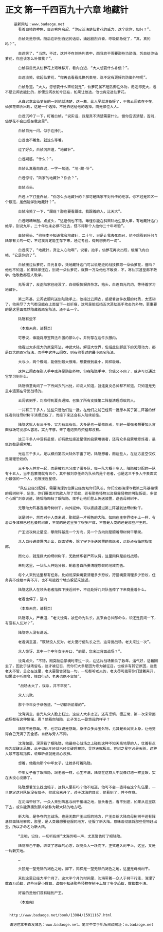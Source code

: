 # 正文 第一千四百九十六章 地藏针
        最新网址：www.badaoge.net
          看着白帧的神色，白迟嘴角弯起，“你应该清楚仙萝花的威力，这个给你，如何？”。
      
          白帧先是恐惧，随后在听到白迟的话后，涌起剧烈兴奋，呼吸都急促了，“真，真的吗？”。
      
          白迟笑了，“当然，不过，这并不在兑换列表中，而我也不需要那些功勋值，凭白给你仙萝花，你应该怎么补偿我？”。
      
          白帧将目光从仙萝花上艰难移开，看向白迟，“大人想要什么补偿？”。
      
          白迟淡笑，收起仙萝花，“你再去看看兑换列表吧，说不定有更好的防御外物呢”。
      
          白帧急道，“大人，您想要什么直说就是”，仙萝花虽不是防御性外物，用途却更大，远不是云闾衣能比的，即便云闾衣如今还在，如果让他选，他也肯定选仙萝花。
      
          从白迟拿出仙萝花的一刻他就清楚，这一幕，此人早就准备好了，不管云闾衣在不在，仙萝花都会出现，这是一个选择，不是白迟给他的选择，而是那位大人。
      
          白迟沉吟了一下，盯着白帧，“说实话，我是真不清楚需要什么，但你应该清楚，否则，仙萝花不会出现在我这里”。
      
          白帧目光一闪，似乎在挣扎。
      
          白迟也不着急，就这么等着。
      
          过了好久，白帧沉声道，“地藏针”。
      
          白迟疑惑，“什么？”。
      
          白帧认真看向白迟，一字一句道，“地-藏-针”。
      
          白迟惊讶，“陆家的地藏针？你会？”。
      
          白帧点头。
      
          白迟上下打量白帧，“你怎么会地藏针的？那可是陆家不对外传的绝学，你不过是区区一个跟班，居然能学到地藏针？”。
      
          白帧冷笑了一下，“跟班？那也要看跟谁，我跟着的人，比天大”。
      
          白迟眼睛眯起，点点头，“这话倒也不错，难怪你能在斜面陆地生存九年，有地藏针这门绝学，别说九年，二十年也未必撑不过去，怪不得那个人给你二十年考验”。
      
          白帧摇头，“他根本不知道我会地藏针，二十年，只是让我去死而已，他不想看到任何与陆家有关的一切，不过我肯定能生存下来，通过考验，得到想要的一切”。
      
          白迟笑了，“地藏针，真让人心动啊”，说着，抬手，仙萝花再次出现，缓缓飞向白帧，“它是你的了”。
      
          白帧接过仙萝花，目光复杂，凭地藏针这门可以说绝迹的战技换取一朵仙萝花，值吗？他也不知道，如果陆家还在，别说一朵仙萝花，就算一万朵他也不敢换，不，寒仙宗甚至都不敢学，他敢教都没人敢学。
      
          无所谓了，反正陆家已经没了，白帧很快摒弃杂念，抬头，白迟目光灼灼，等待着学习地藏针。
      
          第二阵基，云闾衣顺利送到陆隐手上，他接过云闾衣，感受着这件衣服的材质，太坚韧了，他用尽了力气都没能在上面留下一丝折痕，这可是能抵挡五次源劫高手攻击的外物，更重要的是这里面竟然隐藏着原宝阵法，还不止一个。
      
          陆隐有些不
      
          （本章未完，请翻页）
      
          可思议，谁能将原宝阵法布置的那么小，并封存在这件衣服内。
      
          他看过太多庞大的原宝阵法，神武大陆，解语大世界，包括此刻脚底下的无限动力，都是巨大的原宝阵法，而手中这件云闾衣，则有他看过的最小原宝阵法。
      
          大与小，两个极端，能做到最大很难，想要做到最小，同样极难。
      
          这件云闾衣在别人手中或许是防御外物，但在陆隐手中，价值又不同了，或许可以通过它学习到什么。
      
          陆隐特意询问了一下云闾衣的出处，却没人知道，就连夏炎总帅都不知道，只知道是无意中遗漏在背面战场的。
      
          云闾衣到手，刘京得到夏炎通知，召集了所有支援第二阵基清理恐蚁的人。
      
          一共有三千多人，这些只是他们这一批，在他们之前已经有一批原本属于第二阵基的修炼者前往母树树干清理恐蚁了，而接下来还会有人陆续前往。
      
          陆隐这批人有三千多，实力有高有低，大多是老一辈修炼者，年轻一辈强者想要加入背面战场可没那么容易，实力不够，来了连炮灰的资格都没有。
      
          这三千多人中没有星使，却有数位接近星使的启蒙境强者，还有众多启蒙境修炼者，最低的都是探索境。
      
          光这三千多人，足以横扫第五大陆外宇宙了吧，陆隐想着，而这些人，在这方星空仅仅是清理恐蚁的。
      
          三千多人并非一起，而是被刘京分成了很多队，每一队大概十多人，陆隐被分配的一队有十五人，当中启蒙境就有五个，其中被刘京任命为队长的是个老者，也是这三千多人中表面实力最强的一个人，无限接近星使。
      
          “队伍已经分配好，需要清理的位置已经告知你们队长，你们全都清理与我第二阵基接壤的母树树干，记住，你们要面对的敌人除了恐蚁，还有那些怪物以及投靠怪物的可耻叛徒，多留个心眼”刘京说道，随后隐晦扫了眼陆隐，挥手让他们登上传送装置，送去母树树干。
      
          无限动力阵基连接母树树干，向外延伸，可以直接通过第二阵基到达母树树干。
      
          说是树干，然而对于人类来说，那就是一片褐色的大陆，如同在主宰界枝干上一样，有着众多堆积已经枯萎的树皮，不同的是这里多了很多尸体，不管是人类的还是那些尸王的。
      
          尸王进攻树之星空，攀爬阵基是一个方向，另一个方向则是顺着母树树干攀爬。
      
          众人自传送装置内走出，四面望去，除了守卫传送装置的修炼者，远处还有临时指挥部。
      
          而北方，就是巨大的母树树干，无数修炼者严阵以待，这里同样是前线战场。
      
          来到这里，一队队人开始分散，朝着各自所要清理恐蚁的地域而去。
      
          每个人来到这里都有任务，比如说探索境要清理多少恐蚁，狩猎境要清理多少恐蚁，任务完不成根本离不开，也不可能找个地方躲起来逍遥。
      
          陆隐这队人在领头老者指挥下接近树干，不远处好几只队伍停了下来商量着什么。
      
          老者也停了，望向
      
          （本章未完，请翻页）
      
          陆隐等人，严肃道，“老夫沈海，被任命为队长，虽来自总帅部命令，却还是要问一下，有没有人反对？”。
      
          陆隐等人没有说话。
      
          老者满意道，“既然没人反对，老夫便行使队长之责，这背面战场，老夫来过一次”。
      
          众人惊讶，其中一个中年女子开口，“前辈，您来过背面战场？”。
      
          沈海点头，“不错，刚突破启蒙境时来过一次，在这片战场厮杀了数年，运气好，活着回去了，因此于战场留名，这才被征召，而你们大多是因为修为被征召，也或许有其它原因，这些老夫不管，总之在这里，老夫要警告诸位一句，一切都听老夫的，老夫尽可能带你们活着离开，如果谁不听命令，擅自行动，老夫也绝不留情”。
      
          “战场太大了，误杀，并不罕见”。
      
          众人沉默。
      
          那个中年女子恭敬道，“一切都听前辈的”。
      
          沈海满意，目光从众人脸上扫过，这些人大多忐忑，还有恐惧，很正常，第一次来背面战场都有这种情绪，恩？他看向陆隐，此子怎么一副悠哉的样子？
      
          陆隐不是悠哉，不，也可以说是悠哉，身怀众多异宝外物，尤其是云闾衣上身，让他觉得自己充满了安全感，自然与旁人不同。
      
          沈海皱眉，深深看了眼陆隐，他最担心战场之上碰到这种不知天高地厚的人，仗着有点修为就肆无忌惮，此子如此年轻就已经突破启蒙境，显然天赋极高，在树之星空必是天骄，这种人最不容易指挥，说难听点就是没心没肺。
      
          想着，他看向那个中年女子，让她多盯着陆隐。
      
          中年女子看了眼陆隐，跟老者一样，心生不满，陆隐在这群人中就像灯塔一样显眼，实在太没心没肺了。
      
          陆隐想着怎么找出暗子，这群人里有吗？他不知道，他可不会一直待在这个队伍里，一旦确定这只队伍没有暗子，他就会离开了，对于沈海的目光，他看到了，并不在意。
      
          在沈海带领下，一众人来到阵基与树干接壤之地，低头看去，看不到底，如果从这里跳下去，或许能直接到那片被称为新大陆的地方吧。
      
          新大陆，是争夺的主战场，也是无数尸王出现的地方，尸王自新大陆向母树树干还有阵基斜面陆地攀爬，那里，是人类最想要征服的地方，征服了新大陆，意味着彻底将那些怪物赶出去，所以才命名为新大陆。
      
          “走吧，记住，一切听指挥”沈海厉喝一声，尤其警告盯了眼陆隐。
      
          陆隐神色平静，收敛了悠哉的心态，跟随众人一跃而下，正式进入树干上，这里，又是一片新天地。
      
          …
      
          头顶是一望无际的褐色之地，脚下，同样是一望无际的褐色之地，这里是母树树干。
      
          来到这里已经大半个月了，这大半个月的时间里，沈海带着一众人于树干行走，清理了数百万恐蚁，这些只是小数目，谁都不知道那些怪物在树干上放了多少恐蚁，数都数不清。
      
          好运的是他们没有碰到尸王。
      
          （本章完）
      
      
      http://www.badaoge.net/book/13084/15911167.html
      
      请记住本书首发域名：www.badaoge.net。笔尖中文手机版阅读网址：m.badaoge.net